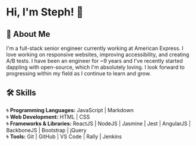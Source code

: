 <!---
StephNathai/StephNathai is a ✨ special ✨ repository because its `README.md` (this file) appears on your GitHub profile.
You can click the Preview link to take a look at your changes.
--->


# Hi, I'm Steph! :wave:


## :hibiscus: About Me

I'm a full-stack senior engineer currently working at American Express. I love working on responsive websites, improving accessibility, and creating A/B tests. I have been an engineer for ~9 years and I've recently started dappling with open-source, which I'm absolutely loving. I look forward to progressing within my field as I continue to learn and grow.


## :hammer_and_wrench: Skills

:cyclone: <b>Programming Languages:</b> JavaScript | Markdown  
:cyclone: <b>Web Development:</b> HTML | CSS  
:cyclone: <b>Frameworks & Libraries:</b> ReactJS | NodeJS | Jasmine | Jest | AngularJS | BackboneJS | Bootstrap | jQuery  
:cyclone: <b>Tools:</b> Git | GitHub | VS Code | Rally | Jenkins   

